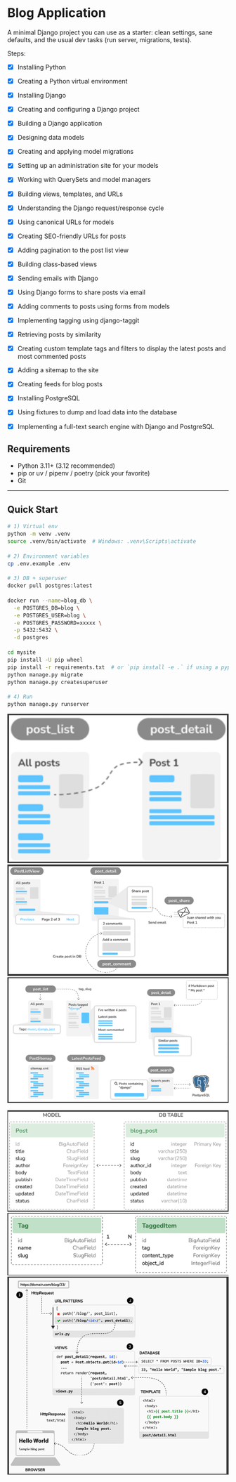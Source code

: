 # Blog Application

A minimal Django project you can use as a starter: clean settings, sane defaults, and the usual dev tasks (run server, migrations, tests).

Steps:

* [x] Installing Python
* [x] Creating a Python virtual environment
* [x] Installing Django
* [x] Creating and configuring a Django project
* [x] Building a Django application
* [x] Designing data models
* [x] Creating and applying model migrations
* [x] Setting up an administration site for your models
* [x] Working with QuerySets and model managers
* [x] Building views, templates, and URLs
* [x] Understanding the Django request/response cycle
* [x] Using canonical URLs for models
* [x] Creating SEO-friendly URLs for posts
* [x] Adding pagination to the post list view
* [x] Building class-based views
* [x] Sending emails with Django
* [x] Using Django forms to share posts via email
* [x] Adding comments to posts using forms from models
* [x] Implementing tagging using django-taggit
* [x] Retrieving posts by similarity
* [x] Creating custom template tags and filters to display the latest posts and most commented posts
* [x] Adding a sitemap to the site
* [x] Creating feeds for blog posts
* [x] Installing PostgreSQL
* [x] Using fixtures to dump and load data into the database
* [x] Implementing a full-text search engine with Django and PostgreSQL


## Requirements
- Python 3.11+ (3.12 recommended)
- pip or uv / pipenv / poetry (pick your favorite)
- Git

---

## Quick Start

```bash
# 1) Virtual env
python -m venv .venv
source .venv/bin/activate  # Windows: .venv\Scripts\activate

# 2) Environment variables
cp .env.example .env

# 3) DB + superuser
docker pull postgres:latest

docker run --name=blog_db \
  -e POSTGRES_DB=blog \
  -e POSTGRES_USER=blog \
  -e POSTGRES_PASSWORD=xxxxx \
  -p 5432:5432 \
  -d postgres

cd mysite
pip install -U pip wheel
pip install -r requirements.txt  # or `pip install -e .` if using a pyproject
python manage.py migrate
python manage.py createsuperuser

# 4) Run
python manage.py runserver
```

![img_2.png](images/img_2.png)
![img.png](images/img4.png)
![img.png](images/img5.png)


![img.png](images/img.png)
![img.png](images/img6.png)
![img.png](images/img3.png)